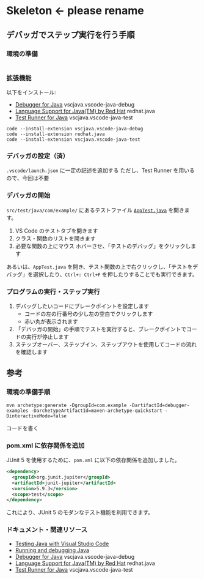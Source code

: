 # Skeleton <- please rename

## デバッガでステップ実行を行う手順

### 環境の準備

```shell
```

### 拡張機能

以下をインストール:

- [Debugger for Java](https://marketplace.visualstudio.com/items?itemName=vscjava.vscode-java-debug) vscjava.vscode-java-debug
- [Language Support for Java(TM) by Red Hat](https://marketplace.visualstudio.com/items?itemName=redhat.java) redhat.java
- [Test Runner for Java](https://marketplace.visualstudio.com/items?itemName=vscjava.vscode-java-test) vscjava.vscode-java-test

```shell
code --install-extension vscjava.vscode-java-debug
code --install-extension redhat.java
code --install-extension vscjava.vscode-java-test
```

### デバッガの設定（済）

`.vscode/launch.json` に一定の記述を追加する
ただし、Test Runner を用いるので、今回は不要

### デバッガの開始

`src/test/java/com/example/` にあるテストファイル [`AppTest.java`](src/test/java/com/example/AppTest.java) を開きます。

1. VS Code のテストタブを開きます
2. クラス・関数のリストを開きます
3. 必要な関数の上にマウス ホバーさせ、「テストのデバッグ」をクリックします

あるいは、`AppTest.java` を開き、テスト関数の上で右クリックし、「テストをデバッグ」を選択したり、`Ctrl+: Ctrl+F` を押したりすることでも実行できます。

### プログラムの実行・ステップ実行

1. デバッグしたいコードにブレークポイントを設定します
    - コードの左の行番号の少し左の空白でクリックします
    - 赤い丸が表示されます
2. 「デバッガの開始」の手順でテストを実行すると、ブレークポイントでコードの実行が停止します
3. ステップオーバー、ステップイン、ステップアウトを使用してコードの流れを確認します

## 参考

### 環境の準備手順

```shell
mvn archetype:generate -DgroupId=com.example -DartifactId=debugger-examples -DarchetypeArtifactId=maven-archetype-quickstart -DinteractiveMode=false
```

コードを書く

### pom.xml に依存関係を追加

JUnit 5 を使用するために、`pom.xml` に以下の依存関係を追加しました。

```xml
<dependency>
  <groupId>org.junit.jupiter</groupId>
  <artifactId>junit-jupiter</artifactId>
  <version>5.9.3</version>
  <scope>test</scope>
</dependency>
```

これにより、JUnit 5 のモダンなテスト機能を利用できます。

### ドキュメント・関連リソース

- [Testing Java with Visual Studio Code](https://code.visualstudio.com/docs/java/java-testing)
- [Running and debugging Java](https://code.visualstudio.com/docs/java/java-debugging)
- [Debugger for Java](https://marketplace.visualstudio.com/items?itemName=vscjava.vscode-java-debug) vscjava.vscode-java-debug
- [Language Support for Java(TM) by Red Hat](https://marketplace.visualstudio.com/items?itemName=redhat.java) redhat.java
- [Test Runner for Java](https://marketplace.visualstudio.com/items?itemName=vscjava.vscode-java-test) vscjava.vscode-java-test
